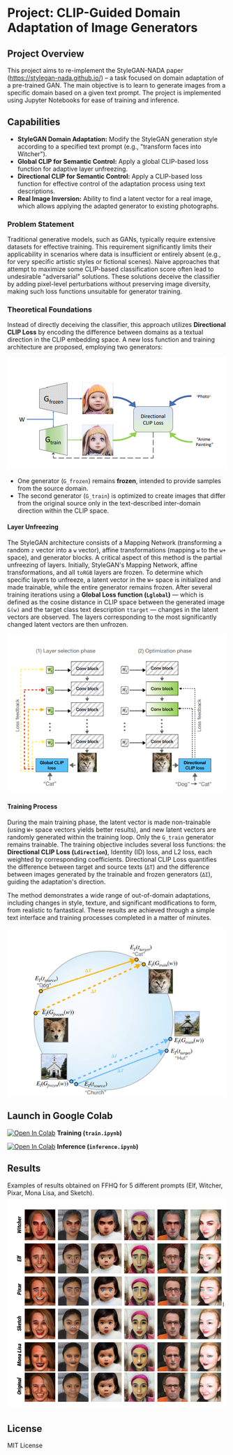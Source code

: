# Project: CLIP-Guided Domain Adaptation of Image Generators

## Project Overview

This project aims to re-implement the StyleGAN-NADA paper (https://stylegan-nada.github.io/) – a task focused on domain adaptation of a pre-trained GAN. The main objective is to learn to generate images from a specific domain based on a given text prompt.
The project is implemented using Jupyter Notebooks for ease of training and inference.

## Capabilities
* **StyleGAN Domain Adaptation:** Modify the StyleGAN generation style according to a specified text prompt (e.g., "transform faces into Witcher").
* **Global CLIP for Semantic Control:** Apply a global CLIP-based loss function for adaptive layer unfreezing.
* **Directional CLIP for Semantic Control:** Apply a CLIP-based loss function for effective control of the adaptation process using text descriptions.
* **Real Image Inversion:** Ability to find a latent vector for a real image, which allows applying the adapted generator to existing photographs.

### Problem Statement

Traditional generative models, such as GANs, typically require extensive datasets for effective training. This requirement significantly limits their applicability in scenarios where data is insufficient or entirely absent (e.g., for very specific artistic styles or fictional scenes). Naive approaches that attempt to maximize some CLIP-based classification score often lead to undesirable "adversarial" solutions. These solutions deceive the classifier by adding pixel-level perturbations without preserving image diversity, making such loss functions unsuitable for generator training.

### Theoretical Foundations

Instead of directly deceiving the classifier, this approach utilizes **Directional CLIP Loss** by encoding the difference between domains as a textual direction in the CLIP embedding space. A new loss function and training architecture are proposed, employing two generators:

![Directional_CLIP_Loss](images/Directional_CLIP_Loss.png "Directional_CLIP_Loss")

* One generator (`G_frozen`) remains **frozen**, intended to provide samples from the source domain.
* The second generator (`G_train`) is optimized to create images that differ from the original source only in the text-described inter-domain direction within the CLIP space.

#### Layer Unfreezing

The StyleGAN architecture consists of a Mapping Network (transforming a random `z` vector into a `w` vector), affine transformations (mapping `w` to the `w+` space), and generator blocks. A critical aspect of this method is the partial unfreezing of layers. Initially, StyleGAN's Mapping Network, affine transformations, and all `toRGB` layers are frozen. To determine which specific layers to unfreeze, a latent vector in the `W+` space is initialized and made trainable, while the entire generator remains frozen. After several training iterations using a **Global Loss function (`Lglobal`)** — which is defined as the cosine distance in CLIP space between the generated image `G(w)` and the target class text description `ttarget` — changes in the latent vectors are observed. The layers corresponding to the most significantly changed latent vectors are then unfrozen.

![Freezing_Layers](images/Freezing_Layers.png "Freezing_Layers")

#### Training Process

During the main training phase, the latent vector is made non-trainable (using `W+` space vectors yields better results), and new latent vectors are randomly generated within the training loop. Only the `G_train` generator remains trainable. The training objective includes several loss functions: the **Directional CLIP Loss (`Ldirection`)**, Identity (ID) loss, and L2 loss, each weighted by corresponding coefficients. Directional CLIP Loss quantifies the difference between target and source texts (`ΔT`) and the difference between images generated by the trainable and frozen generators (`ΔI`), guiding the adaptation's direction.

The method demonstrates a wide range of out-of-domain adaptations, including changes in style, texture, and significant modifications to form, from realistic to fantastical. These results are achieved through a simple text interface and training processes completed in a matter of minutes.

![Directional_CLIP_Loss2](images/Directional_CLIP_Loss2.png "Directional_CLIP_Loss2")

## Launch in Google Colab
[![Open In Colab](https://colab.research.google.com/assets/colab-badge.svg)](https://colab.research.google.com/drive/1gE8pDv3hF0_0cF3VmHkNfby7rtrjgma0?usp=sharing )
**Training (`train.ipynb`)**

[![Open In Colab](https://colab.research.google.com/assets/colab-badge.svg)](https://colab.research.google.com/drive/1f08g48Sgyh-4z3LhZdbQOMTTE4HiPyR1?usp=sharing)
**Inference (`inference.ipynb`)** 

## Results
Examples of results obtained on FFHQ for 5 different prompts (Elf, Witcher, Pixar, Mona Lisa, and Sketch).
![Examples of results on FFHQ for 5 different prompts (Elf, Witcher, Pixar, Mona Lisa, and Sketch)](images/Experiments.jpg "Generated images for various prompts")

## License
MIT License